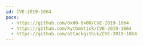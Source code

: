 ```yaml
---
id: CVE-2019-1064
pocs:
  - https://github.com/0x00-0x00/CVE-2019-1064
  - https://github.com/RythmStick/CVE-2019-1064
  - https://github.com/attackgithub/CVE-2019-1064
---
```

